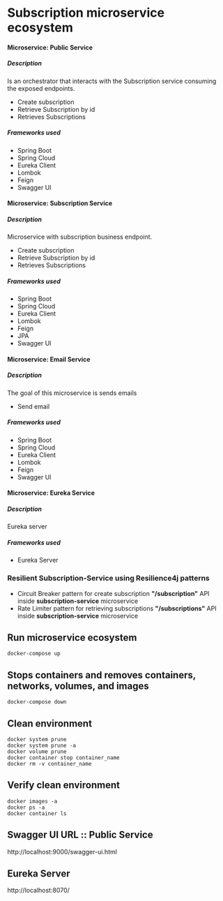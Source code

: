 # Subscription microservice ecosystem  


#### Microservice: Public Service
##### Description
Is an orchestrator that interacts with the Subscription service consuming the exposed endpoints.
- Create subscription
- Retrieve Subscription by id
- Retrieves Subscriptions
##### Frameworks used
- Spring Boot
- Spring Cloud
- Eureka Client
- Lombok
- Feign
- Swagger UI


#### Microservice: Subscription Service
##### Description
Microservice with subscription business endpoint.    
- Create subscription   
- Retrieve Subscription by id   
- Retrieves Subscriptions    
##### Frameworks used
- Spring Boot   
- Spring Cloud
- Eureka Client   
- Lombok   
- Feign   
- JPA
- Swagger UI

#### Microservice: Email Service
##### Description
The goal of this microservice is sends emails
- Send email
##### Frameworks used
- Spring Boot
- Spring Cloud
- Eureka Client
- Lombok
- Feign
- Swagger UI

#### Microservice: Eureka Service
##### Description
Eureka server
##### Frameworks used
- Eureka Server


### Resilient Subscription-Service using Resilience4j patterns

- Circuit Breaker pattern for create subscription **"/subscription"** API inside **subscription-service** microservice   
- Rate Limiter pattern for retrieving subscriptions **"/subscriptions"** API inside **subscription-service** microservice


## Run microservice ecosystem
```docker-compose up```

## Stops containers and removes containers, networks, volumes, and images
```docker-compose down```

## Clean environment
```docker system prune```      
```docker system prune -a```   
```docker volume prune```   
```docker container stop container_name```   
```docker rm -v container_name```   

## Verify clean environment
```docker images -a```   
```docker ps -a```   
```docker container ls```   

##  Swagger UI URL :: Public Service
http://localhost:9000/swagger-ui.html   

##  Eureka Server
http://localhost:8070/